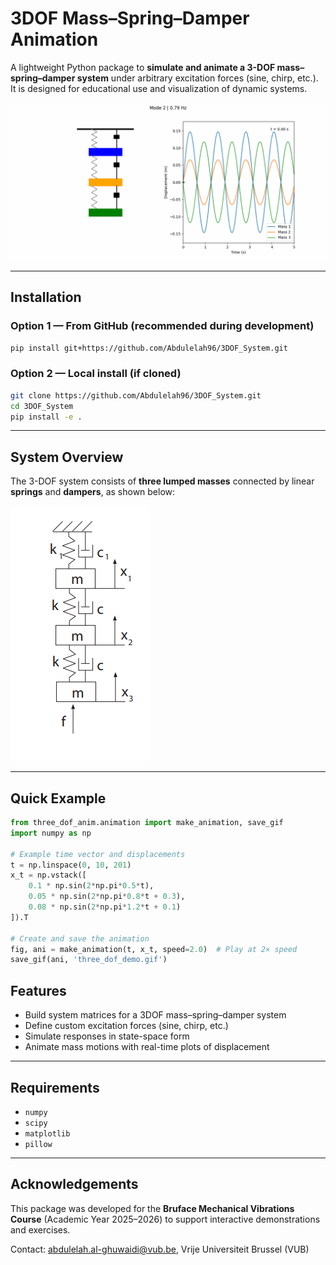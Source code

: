 # 3DOF Mass–Spring–Damper Animation

A lightweight Python package to **simulate and animate a 3-DOF mass–spring–damper system** under arbitrary excitation forces (sine, chirp, etc.).
It is designed for educational use and visualization of dynamic systems.

![3DOF system animation](doc/mode2.gif)


---

## Installation

### Option 1 — From GitHub (recommended during development)

```bash
pip install git+https://github.com/Abdulelah96/3DOF_System.git
```

### Option 2 — Local install (if cloned)

```bash
git clone https://github.com/Abdulelah96/3DOF_System.git
cd 3DOF_System
pip install -e .
```

---

## System Overview

The 3-DOF system consists of **three lumped masses** connected by linear **springs** and **dampers**, as shown below:

![3DOF system schematic](doc/3dof_system.png)

---

## Quick Example

```python
from three_dof_anim.animation import make_animation, save_gif
import numpy as np

# Example time vector and displacements
t = np.linspace(0, 10, 201)
x_t = np.vstack([
    0.1 * np.sin(2*np.pi*0.5*t),
    0.05 * np.sin(2*np.pi*0.8*t + 0.3),
    0.08 * np.sin(2*np.pi*1.2*t + 0.1)
]).T

# Create and save the animation
fig, ani = make_animation(t, x_t, speed=2.0)  # Play at 2× speed
save_gif(ani, 'three_dof_demo.gif')
```

## Features

* Build system matrices for a 3DOF mass–spring–damper system
* Define custom excitation forces (sine, chirp, etc.)
* Simulate responses in state-space form
* Animate mass motions with real-time plots of displacement

---

## Requirements

* `numpy`
* `scipy`
* `matplotlib`
* `pillow`

---

## Acknowledgements

This package was developed for the **Bruface Mechanical Vibrations Course** (Academic Year 2025–2026) to support interactive demonstrations and exercises.

Contact: [abdulelah.al-ghuwaidi@vub.be](mailto:abdulelah.al-ghuwaidi@vub.be), Vrije Universiteit Brussel (VUB)